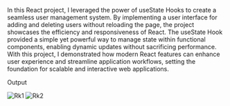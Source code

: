 In this React project, I leveraged the power of useState Hooks to create a seamless user management system. By implementing a user interface for adding and deleting users without reloading the page, the project showcases the efficiency and responsiveness of React. The useState Hook provided a simple yet powerful way to manage state within functional components, enabling dynamic updates without sacrificing performance. With this project, I demonstrated how modern React features can enhance user experience and streamline application workflows, setting the foundation for scalable and interactive web applications.


Output

![Rk1](https://github.com/SnehaDatey/React/assets/110827358/9349557a-b643-4811-9cce-4f20bef2b24f)
![Rk2](https://github.com/SnehaDatey/React/assets/110827358/c0904a58-6244-4689-b5b6-5b94bc0836e6)
